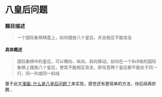# 八皇后问题

### 题目描述
> 一个国际象棋棋盘上，如何摆放八个皇后，并且相互不能攻击

#### 具体概述
> 国际象棋中的皇后，可以横向、纵向、斜向移动。如何在一个8x8格的国际象棋上摆放八个皇后，使其不能相互攻击，即任意两个皇后都不能处于同一行，同一列或同一斜线

基于此文[漫画: 什么是八皇后问题？](https://mp.weixin.qq.com/s/puk7IAZkSe6FCkZnt0jnSA)来实现，感觉还有更简单的方法，待后续再折腾...